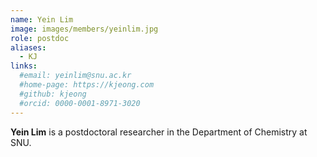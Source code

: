 ```yaml
---
name: Yein Lim
image: images/members/yeinlim.jpg
role: postdoc
aliases:
  - KJ
links: 
  #email: yeinlim@snu.ac.kr
  #home-page: https://kjeong.com
  #github: kjeong
  #orcid: 0000-0001-8971-3020
---
```


**Yein Lim** is a postdoctoral researcher in the Department of Chemistry at SNU. 
